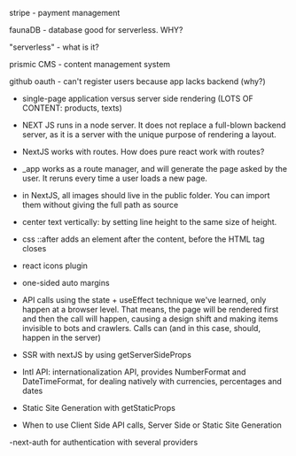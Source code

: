 stripe - payment management

faunaDB - database good for serverless. WHY?

"serverless" - what is it?

prismic CMS - content management system

github oauth - can't register users because app lacks backend (why?)

- single-page application versus server side rendering (LOTS OF CONTENT: products, texts)

- NEXT JS runs in a node server. It does not replace a full-blown backend server, as it is a server with the unique purpose of rendering a layout.

- NextJS works with routes. How does pure react work with routes?

- _app works as a route manager, and will generate the page asked by the user. It reruns every time a user loads a new page.

- in NextJS, all images should live in the public folder. You can import them without giving the full path as source

- center text vertically: by setting line height to the same size of height.

- css ::after adds an element after the content, before the HTML tag closes

- react icons plugin

- one-sided auto margins

- API calls using the state + useEffect technique we've learned, only happen at a browser level. That means, the page will be rendered first and then the call will happen, causing a design shift and making items invisible to bots and crawlers. Calls can (and in this case, should, happen in the server)

- SSR with nextJS by using getServerSideProps

- Intl API: internationalization API, provides NumberFormat and DateTimeFormat, for dealing natively with currencies, percentages and dates

- Static Site Generation with getStaticProps

- When to use Client Side API calls, Server Side or Static Site Generation

-next-auth for authentication with several providers